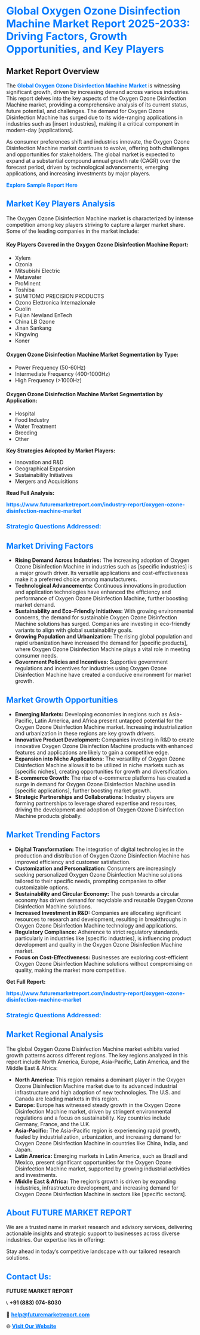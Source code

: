 <h1 style="color: #007BFF;">Global Oxygen Ozone Disinfection Machine Market Report 2025-2033: Driving Factors, Growth Opportunities, and Key Players</h1>

<section id="overview">
<h2>Market Report Overview</h2>
<p>The <a href="https://www.futuremarketreport.com/industry-report/oxygen-ozone-disinfection-machine-market" style="color: #007BFF; text-decoration: none;"><strong>Global Oxygen Ozone Disinfection Machine Market</strong></a> is witnessing significant growth, driven by increasing demand across various industries. This report delves into the key aspects of the Oxygen Ozone Disinfection Machine market, providing a comprehensive analysis of its current status, future potential, and challenges. The demand for Oxygen Ozone Disinfection Machine has surged due to its wide-ranging applications in industries such as [insert industries], making it a critical component in modern-day [applications].</p>
<p>As consumer preferences shift and industries innovate, the Oxygen Ozone Disinfection Machine market continues to evolve, offering both challenges and opportunities for stakeholders. The global market is expected to expand at a substantial compound annual growth rate (CAGR) over the forecast period, driven by technological advancements, emerging applications, and increasing investments by major players.</p>
</section>

<section id="overview">
<p><a href="https://www.futuremarketreport.com/request-sample/reportId=97771" style="color: #007BFF; text-decoration: none;"><strong>Explore Sample Report Here</strong></a></p>
</section>

<section id="key-players">
<h2 style="color: #007BFF;">Market Key Players Analysis</h2>
<p>The Oxygen Ozone Disinfection Machine market is characterized by intense competition among key players striving to capture a larger market share. Some of the leading companies in the market include:</p>
<h4>Key Players Covered in the Oxygen Ozone Disinfection Machine Report:</h4>
<ul><li>Xylem</li><li>Ozonia</li><li>Mitsubishi Electric</li><li>Metawater</li><li>ProMinent</li><li>Toshiba</li><li>SUMITOMO PRECISION PRODUCTS</li><li>Ozono Elettronica Internazionale</li><li>Guolin</li><li>Fujian Newland EnTech</li><li>China LB Ozone</li><li>Jinan Sankang</li><li>Kingwing</li><li>Koner</li></ul>
<h4>Oxygen Ozone Disinfection Machine Market Segmentation by Type:</h4>
<ul><li>Power Frequency (50-60Hz)</li><li>Intermediate Frequency (400-1000Hz)</li><li>High Frequency (&gt;1000Hz)</li></ul>

<h4>Oxygen Ozone Disinfection Machine Market Segmentation by Application:</h4>
<ul><li>Hospital</li><li>Food Industry</li><li>Water Treatment</li><li>Breeding</li><li>Other</li></ul>
<p><strong>Key Strategies Adopted by Market Players:</strong></p>
<ul>
<li>Innovation and R&D</li>
<li>Geographical Expansion</li>
<li>Sustainability Initiatives</li>
<li>Mergers and Acquisitions</li>
</ul>
</section>

<section>
<p><strong>Read Full Analysis: </strong></p><a href="https://www.futuremarketreport.com/industry-report/oxygen-ozone-disinfection-machine-market" style="color: #007BFF; text-decoration: none;"><strong>https://www.futuremarketreport.com/industry-report/oxygen-ozone-disinfection-machine-market</strong></a>
<h3 style="color: #007BFF;">Strategic Questions Addressed:</h3>
</section>

<section id="driving-factors">
<h2 style="color: #007BFF;">Market Driving Factors</h2>
<ul>
<li><strong>Rising Demand Across Industries:</strong> The increasing adoption of Oxygen Ozone Disinfection Machine in industries such as [specific industries] is a major growth driver. Its versatile applications and cost-effectiveness make it a preferred choice among manufacturers.</li>
<li><strong>Technological Advancements:</strong> Continuous innovations in production and application technologies have enhanced the efficiency and performance of Oxygen Ozone Disinfection Machine, further boosting market demand.</li>
<li><strong>Sustainability and Eco-Friendly Initiatives:</strong> With growing environmental concerns, the demand for sustainable Oxygen Ozone Disinfection Machine solutions has surged. Companies are investing in eco-friendly variants to align with global sustainability goals.</li>
<li><strong>Growing Population and Urbanization:</strong> The rising global population and rapid urbanization have increased the demand for [specific products], where Oxygen Ozone Disinfection Machine plays a vital role in meeting consumer needs.</li>
<li><strong>Government Policies and Incentives:</strong> Supportive government regulations and incentives for industries using Oxygen Ozone Disinfection Machine have created a conducive environment for market growth.</li>
</ul>
</section>

<section id="growth-opportunities">
<h2 style="color: #007BFF;">Market Growth Opportunities</h2>
<ul>
<li><strong>Emerging Markets:</strong> Developing economies in regions such as Asia-Pacific, Latin America, and Africa present untapped potential for the Oxygen Ozone Disinfection Machine market. Increasing industrialization and urbanization in these regions are key growth drivers.</li>
<li><strong>Innovative Product Development:</strong> Companies investing in R&D to create innovative Oxygen Ozone Disinfection Machine products with enhanced features and applications are likely to gain a competitive edge.</li>
<li><strong>Expansion into Niche Applications:</strong> The versatility of Oxygen Ozone Disinfection Machine allows it to be utilized in niche markets such as [specific niches], creating opportunities for growth and diversification.</li>
<li><strong>E-commerce Growth:</strong> The rise of e-commerce platforms has created a surge in demand for Oxygen Ozone Disinfection Machine used in [specific applications], further boosting market growth.</li>
<li><strong>Strategic Partnerships and Collaborations:</strong> Industry players are forming partnerships to leverage shared expertise and resources, driving the development and adoption of Oxygen Ozone Disinfection Machine products globally.</li>
</ul>
</section>

<section id="trending-factors">
<h2 style="color: #007BFF;">Market Trending Factors</h2>
<ul>
<li><strong>Digital Transformation:</strong> The integration of digital technologies in the production and distribution of Oxygen Ozone Disinfection Machine has improved efficiency and customer satisfaction.</li>
<li><strong>Customization and Personalization:</strong> Consumers are increasingly seeking personalized Oxygen Ozone Disinfection Machine solutions tailored to their specific needs, prompting companies to offer customizable options.</li>
<li><strong>Sustainability and Circular Economy:</strong> The push towards a circular economy has driven demand for recyclable and reusable Oxygen Ozone Disinfection Machine solutions.</li>
<li><strong>Increased Investment in R&D:</strong> Companies are allocating significant resources to research and development, resulting in breakthroughs in Oxygen Ozone Disinfection Machine technology and applications.</li>
<li><strong>Regulatory Compliance:</strong> Adherence to strict regulatory standards, particularly in industries like [specific industries], is influencing product development and quality in the Oxygen Ozone Disinfection Machine market.</li>
<li><strong>Focus on Cost-Effectiveness:</strong> Businesses are exploring cost-efficient Oxygen Ozone Disinfection Machine solutions without compromising on quality, making the market more competitive.</li>
</ul>
</section>

<section>
<p><strong>Get Full Report: </strong></p><a href="https://www.futuremarketreport.com/industry-report/oxygen-ozone-disinfection-machine-market" style="color: #007BFF; text-decoration: none;"><strong>https://www.futuremarketreport.com/industry-report/oxygen-ozone-disinfection-machine-market</strong></a>
<h3 style="color: #007BFF;">Strategic Questions Addressed:</h3>
</section>


<section id="regional-analysis">
<h2 style="color: #007BFF;">Market Regional Analysis</h2>
<p>The global Oxygen Ozone Disinfection Machine market exhibits varied growth patterns across different regions. The key regions analyzed in this report include North America, Europe, Asia-Pacific, Latin America, and the Middle East & Africa:</p>
<ul>
<li><strong>North America:</strong> This region remains a dominant player in the Oxygen Ozone Disinfection Machine market due to its advanced industrial infrastructure and high adoption of new technologies. The U.S. and Canada are leading markets in this region.</li>
<li><strong>Europe:</strong> Europe has witnessed steady growth in the Oxygen Ozone Disinfection Machine market, driven by stringent environmental regulations and a focus on sustainability. Key countries include Germany, France, and the U.K.</li>
<li><strong>Asia-Pacific:</strong> The Asia-Pacific region is experiencing rapid growth, fueled by industrialization, urbanization, and increasing demand for Oxygen Ozone Disinfection Machine in countries like China, India, and Japan.</li>
<li><strong>Latin America:</strong> Emerging markets in Latin America, such as Brazil and Mexico, present significant opportunities for the Oxygen Ozone Disinfection Machine market, supported by growing industrial activities and investments.</li>
<li><strong>Middle East & Africa:</strong> The region’s growth is driven by expanding industries, infrastructure development, and increasing demand for Oxygen Ozone Disinfection Machine in sectors like [specific sectors].</li>
</ul>
</section>

<footer>
<h2 style="color: #007BFF;">About FUTURE MARKET REPORT</h2>
<p>We are a trusted name in market research and advisory services, delivering actionable insights and strategic support to businesses across diverse industries. Our expertise lies in offering:</p>

<p>Stay ahead in today’s competitive landscape with our tailored research solutions.</p>

<h2 style="color: #007BFF;">Contact Us:</h2>
<p><strong>FUTURE MARKET REPORT</strong></p>
<p>📞 <strong>+91 (883) 074-8030</strong></p>
<p>📧 <strong><a href="mailto:help@futuremarketreport.com" style="color: #007BFF;">help@futuremarketreport.com</a></strong></p>
<p>🌐 <strong><a href="https://www.futuremarketreport.com/" style="color: #007BFF;">Visit Our Website</a></strong></p>
</footer>